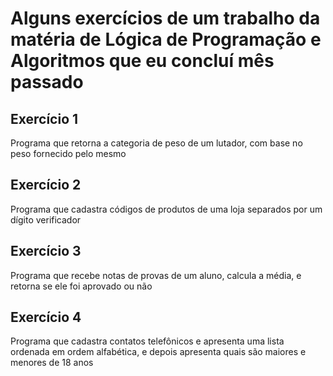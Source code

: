 # Alguns exercícios de um trabalho da matéria de Lógica de Programação e Algoritmos que eu concluí mês passado

## Exercício 1 
Programa que retorna a categoria de peso de um lutador, com base no peso fornecido pelo mesmo

## Exercício 2
Programa que cadastra códigos de produtos de uma loja separados por um dígito verificador

## Exercício 3
Programa que recebe notas de provas de um aluno, calcula a média, e retorna se ele foi aprovado ou não

## Exercício 4
Programa que cadastra contatos telefônicos e apresenta uma lista ordenada em ordem alfabética, e depois apresenta quais são maiores e menores de 18 anos